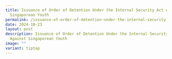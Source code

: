 ```yaml
---
title: Issuance of Order of Detention Under the Internal Security Act Against
  Singaporean Youth
permalink: /issuance-of-order-of-detention-under-the-internal-security-act-against-singaporean-youth/
date: 2024-10-23
layout: post
description: Issuance of Order of Detention Under the Internal Security Act
  Against Singaporean Youth
image: ""
variant: tiptap
---
```

